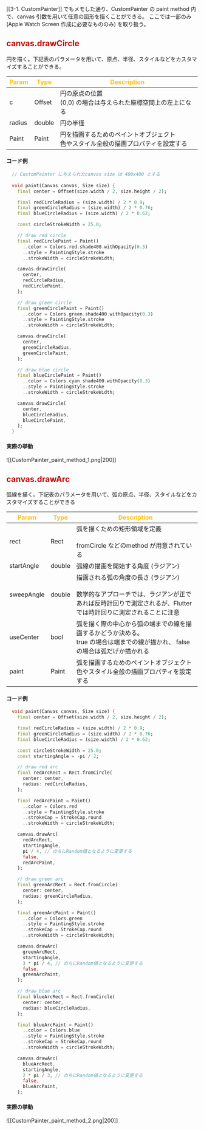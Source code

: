 
[[3-1. CustomPainter]] でもメモした通り、CustomPainter の paint method 内で、canvas 引数を用いて任意の図形を描くことができる。
ここでは一部のみ (Apple Watch Screen 作成に必要なもののみ) を取り扱う。

## <font color="#c00000">canvas.drawCircle</font>

円を描く。下記表のパラメータを用いて、原点、半径、スタイルなどをカスタマイズすることができる。

| <font color="#ffc000">Param</font> | <font color="#ffc000">Type</font> | <font color="#ffc000">Description</font>     |
| ---------------------------------- | --------------------------------- | -------------------------------------------- |
| c                                  | Offset                            | 円の原点の位置<br>(0,0) の場合は与えられた座標空間上の左上になる        |
| radius                             | double                            | 円の半径                                         |
| Paint                              | Paint                             | 円を描画するためのペイントオブジェクト<br>色やスタイル全般の描画プロパティを設定する |

#### コード例
```dart
  // CustomPainter に与えられたcanvas size は 400x400 とする
  
  void paint(Canvas canvas, Size size) {
    final center = Offset(size.width / 2, size.height / 2);

    final redCircleRadius = (size.width) / 2 * 0.9;
    final greenCircleRadius = (size.width) / 2 * 0.76;
    final blueCircleRadius = (size.width) / 2 * 0.62;

    const circleStrokeWidth = 25.0;

    // draw red circle
    final redCirclePaint = Paint()
      ..color = Colors.red.shade400.withOpacity(0.3)
      ..style = PaintingStyle.stroke
      ..strokeWidth = circleStrokeWidth;

    canvas.drawCircle(
      center,
      redCircleRadius,
      redCirclePaint,
    );

    // draw green circle
    final greenCirclePaint = Paint()
      ..color = Colors.green.shade400.withOpacity(0.3)
      ..style = PaintingStyle.stroke
      ..strokeWidth = circleStrokeWidth;

    canvas.drawCircle(
      center,
      greenCircleRadius,
      greenCirclePaint,
    );

    // draw blue circle
    final blueCirclePaint = Paint()
      ..color = Colors.cyan.shade400.withOpacity(0.3)
      ..style = PaintingStyle.stroke
      ..strokeWidth = circleStrokeWidth;

    canvas.drawCircle(
      center,
      blueCircleRadius,
      blueCirclePaint,
    );
  }
```

#### 実際の挙動
![[CustomPainter_paint_method_1.png|200]]


## <font color="#c00000">canvas.drawArc</font>

弧線を描く。下記表のパラメータを用いて、弧の原点、半径、スタイルなどをカスタマイズすることができる

| <font color="#ffc000">Param</font> | <font color="#ffc000">Type</font> | <font color="#ffc000">Description</font>                                               |
| ---------------------------------- | --------------------------------- | -------------------------------------------------------------------------------------- |
| rect                               | Rect                              | 弧を描くための矩形領域を定義<br><br>fromCircle などのmethod が用意されている                                    |
| startAngle                         | double                            | 弧線の描画を開始する角度 (ラジアン)                                                                    |
| sweepAngle                         | double                            | 描画される弧の角度の長さ (ラジアン)<br><br>数学的なアプローチでは、ラジアンが正であれば反時計回りで測定されるが、Flutterでは時計回りに測定されることに注意 |
| useCenter                          | bool                              | 弧を描く際の中心から弧の端までの線を描画するかどうか決める。<br>true の場合は端までの線が描かれ、 false の場合は弧だげか描かれる               |
| paint                              | Paint                             | 弧を描画するためのペイントオブジェクト<br>色やスタイル全般の描画プロパティを設定する                                           |
#### コード例
```dart
  void paint(Canvas canvas, Size size) {
    final center = Offset(size.width / 2, size.height / 2);

    final redCircleRadius = (size.width) / 2 * 0.9;
    final greenCircleRadius = (size.width) / 2 * 0.76;
    final blueCircleRadius = (size.width) / 2 * 0.62;

    const circleStrokeWidth = 25.0;
    const startingAngle = -pi / 2;

    // draw red arc
    final redArcRect = Rect.fromCircle(
      center: center,
      radius: redCircleRadius,
    );

    final redArcPaint = Paint()
      ..color = Colors.red
      ..style = PaintingStyle.stroke
      ..strokeCap = StrokeCap.round
      ..strokeWidth = circleStrokeWidth;

    canvas.drawArc(
      redArcRect,
      startingAngle,
      pi / 4, // のちにRandom値となるように変更する
      false,
      redArcPaint,
    );

    // draw green arc
    final greenArcRect = Rect.fromCircle(
      center: center,
      radius: greenCircleRadius,
    );

    final greenArcPaint = Paint()
      ..color = Colors.green
      ..style = PaintingStyle.stroke
      ..strokeCap = StrokeCap.round
      ..strokeWidth = circleStrokeWidth;

    canvas.drawArc(
      greenArcRect,
      startingAngle,
      3 * pi / 4, // のちにRandom値となるように変更する
      false,
      greenArcPaint,
    );

    // draw blue arc
    final blueArcRect = Rect.fromCircle(
      center: center,
      radius: blueCircleRadius,
    );

    final blueArcPaint = Paint()
      ..color = Colors.blue
      ..style = PaintingStyle.stroke
      ..strokeCap = StrokeCap.round
      ..strokeWidth = circleStrokeWidth;

    canvas.drawArc(
      blueArcRect,
      startingAngle,
      2 * pi / 3, // のちにRandom値となるように変更する
      false,
      blueArcPaint,
    );
```

#### 実際の挙動
![[CustomPainter_paint_method_2.png|200]]